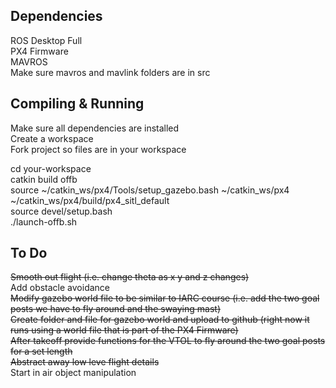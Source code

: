 ## Dependencies
ROS Desktop Full  
PX4 Firmware  
MAVROS  
Make sure mavros and mavlink folders are in src  

## Compiling & Running
Make sure all dependencies are installed  
Create a workspace  
Fork project so files are in your workspace  

cd your-workspace  
catkin build offb  
source ~/catkin_ws/px4/Tools/setup_gazebo.bash ~/catkin_ws/px4 ~/catkin_ws/px4/build/px4_sitl_default  
source devel/setup.bash  
./launch-offb.sh  

##  To Do  
~~Smooth out flight (i.e. change theta as x y and z changes)~~  
Add obstacle avoidance  
~~Modify gazebo world file to be similar to IARC course (i.e. add the two goal posts we have to fly around and the swaying mast)~~  
~~Create folder and file for gazebo world and upload to github (right now it runs using a world file that is part of the PX4 Firmware)~~  
~~After takeoff provide functions for the VTOL to fly around the two goal posts for a set length~~  
~~Abstract away low leve flight details~~  
Start in air object manipulation
